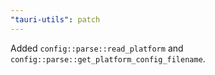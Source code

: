 ```yaml
---
"tauri-utils": patch
---
```


Added `config::parse::read_platform` and `config::parse::get_platform_config_filename`.
